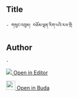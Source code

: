 ## Title
	- གསུང་འབུམ། བཅོམ་ལྡན་རིག་པའི་རལ་གྲི

## Author
	- 



[<img src="https://img.icons8.com/color/25/000000/edit-property.png"> Open in Editor](http://editor.openpecha.org/P003181)

[<img width="25" src="https://library.bdrc.io/icons/BUDA-small.svg"> Open in Buda](https://library.bdrc.io/show/bdr:IE0OPP003181)
